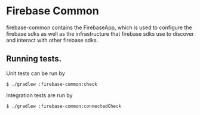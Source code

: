 # Firebase Common

firebase-common contains the FirebaseApp, which is used to configure
the firebase sdks as well as the infrastructure that firebase sdks use
to discover and interact with other firebase sdks.

## Running tests.

Unit tests can be run by

```
$ ./gradlew :firebase-common:check
```

Integration tests are run by

```
$ ./gradlew :firebase-common:connectedCheck
```
